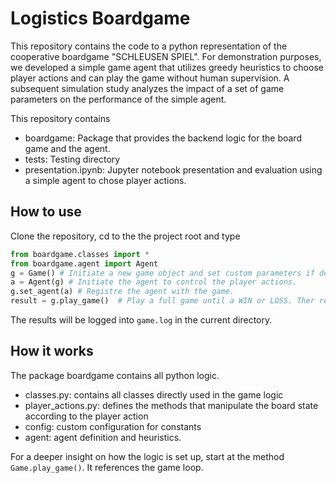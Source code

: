 # Logistics Boardgame 

This repository contains the code to a python representation of the cooperative boardgame "SCHLEUSEN SPIEL". For demonstration purposes, we developed a simple game agent that utilizes greedy heuristics to choose player actions and can play the game without human supervision. A subsequent simulation study analyzes the impact of a set of game parameters on the performance of the simple agent. 

This repository contains 
* boardgame: Package that provides the backend logic for the board game and the agent. 
* tests: Testing directory
* presentation.ipynb: Jupyter notebook presentation and evaluation using a simple agent to chose player actions. 

## How to use

Clone the repository, cd to the the project root and type  
```python 
from boardgame.classes import * 
from boardgame.agent import Agent
g = Game() # Initiate a new game object and set custom parameters if desired.
a = Agent(g) # Initiate the agent to control the player actions. 
g.set_agent(a) # Registre the agent with the game. 
result = g.play_game()  # Play a full game until a WIN or LOSS. Ther result dictionary contains more details. 
```
The results will be logged into `game.log` in the current directory. 

## How it works 
The package boardgame contains all python logic. 
* classes.py: contains all classes directly used in the game logic 
* player_actions.py: defines the methods that manipulate the board state according to the player action 
* config: custom configuration for constants
* agent: agent definition and heuristics. 

For a deeper insight on how the logic is set up, start at the method `Game.play_game()`. It references the game loop. 

